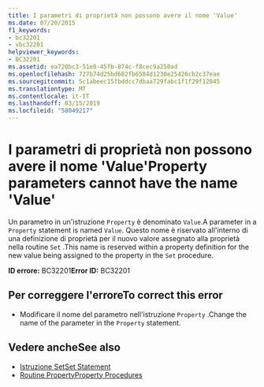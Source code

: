 ```yaml
---
title: I parametri di proprietà non possono avere il nome 'Value'
ms.date: 07/20/2015
f1_keywords:
- bc32201
- vbc32201
helpviewer_keywords:
- BC32201
ms.assetid: ea720bc3-51e8-45fb-874c-f8cec9a250ad
ms.openlocfilehash: 727b74d25bd682fb6584d1230e25426cb2c37eae
ms.sourcegitcommit: 5c1abeec15fbddcc7dbaa729fabc1f1f29f12045
ms.translationtype: MT
ms.contentlocale: it-IT
ms.lasthandoff: 03/15/2019
ms.locfileid: "58049217"
---
```

# <a name="property-parameters-cannot-have-the-name-value"></a><span data-ttu-id="a8f5a-102">I parametri di proprietà non possono avere il nome 'Value'</span><span class="sxs-lookup"><span data-stu-id="a8f5a-102">Property parameters cannot have the name 'Value'</span></span>
<span data-ttu-id="a8f5a-103">Un parametro in un'istruzione `Property` è denominato `Value`.</span><span class="sxs-lookup"><span data-stu-id="a8f5a-103">A parameter in a `Property` statement is named `Value`.</span></span> <span data-ttu-id="a8f5a-104">Questo nome è riservato all'interno di una definizione di proprietà per il nuovo valore assegnato alla proprietà nella routine `Set` .</span><span class="sxs-lookup"><span data-stu-id="a8f5a-104">This name is reserved within a property definition for the new value being assigned to the property in the `Set` procedure.</span></span>  
  
 <span data-ttu-id="a8f5a-105">**ID errore:** BC32201</span><span class="sxs-lookup"><span data-stu-id="a8f5a-105">**Error ID:** BC32201</span></span>  
  
## <a name="to-correct-this-error"></a><span data-ttu-id="a8f5a-106">Per correggere l'errore</span><span class="sxs-lookup"><span data-stu-id="a8f5a-106">To correct this error</span></span>  
  
-   <span data-ttu-id="a8f5a-107">Modificare il nome del parametro nell'istruzione `Property` .</span><span class="sxs-lookup"><span data-stu-id="a8f5a-107">Change the name of the parameter in the `Property` statement.</span></span>  
  
## <a name="see-also"></a><span data-ttu-id="a8f5a-108">Vedere anche</span><span class="sxs-lookup"><span data-stu-id="a8f5a-108">See also</span></span>

- [<span data-ttu-id="a8f5a-109">Istruzione Set</span><span class="sxs-lookup"><span data-stu-id="a8f5a-109">Set Statement</span></span>](../../visual-basic/language-reference/statements/set-statement.md)
- [<span data-ttu-id="a8f5a-110">Routine Property</span><span class="sxs-lookup"><span data-stu-id="a8f5a-110">Property Procedures</span></span>](../../visual-basic/programming-guide/language-features/procedures/property-procedures.md)
